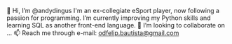 👋 Hi, I’m @andydingus
I'm an ex-collegiate eSport player, now following a passion for programming.
I’m currently improving my Python skills and learning SQL as another front-end language.
💞️ I’m looking to collaborate on ...
📫 Reach me through e-mail: odfelip.bautista@gmail.com

<!---
andydingus/andydingus is a ✨ special ✨ repository because its `README.md` (this file) appears on your GitHub profile.
You can click the Preview link to take a look at your changes.
--->
